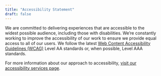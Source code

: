 ```yaml
---
title: "Accessibility Statement"
draft: false
---
```

        
We are committed to delivering experiences that are accessible to the widest possible audience, including those with disabilities. We’re constantly working to improve the accessibility of our work to ensure we provide equal access to all of our users. We follow the latest [Web Content Accessibility Guidelines (WCAG)](https://www.w3.org/WAI/standards-guidelines/wcag/) Level AA standards or, when possible, Level AAA standards.



For more information about our approach to accessibility, [visit our accessibility services page](https://www.heimcreative.studio/services/accessibility).